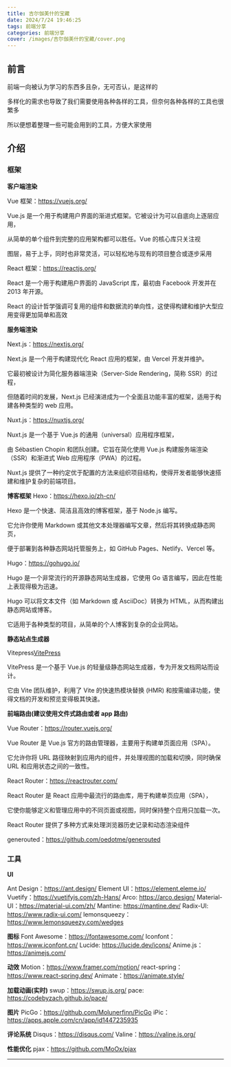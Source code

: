 ```yaml
---
title: 吉尔伽美什的宝藏
date: 2024/7/24 19:46:25
tags: 前端分享
categories: 前端分享
cover: /images/吉尔伽美什的宝藏/cover.png
---
```


## 前言

前端一向被认为学习的东西多且杂，无可否认，是这样的

多样化的需求也导致了我们需要使用各种各样的工具，但奈何各种各样的工具也很繁多

所以便想着整理一些可能会用到的工具，方便大家使用

## 介绍

### 框架

**客户端渲染**

Vue 框架：https://vuejs.org/

Vue.js 是一个用于构建用户界面的渐进式框架。它被设计为可以自底向上逐层应用，

从简单的单个组件到完整的应用架构都可以胜任。Vue 的核心库只关注视

图层，易于上手，同时也非常灵活，可以轻松地与现有的项目整合或逐步采用

React 框架：https://reactjs.org/

React 是一个用于构建用户界面的 JavaScript 库，最初由 Facebook 开发并在 2013 年开源。

React 的设计哲学强调可复用的组件和数据流的单向性，这使得构建和维护大型应用变得更加简单和高效

**服务端渲染**

Next.js：https://nextjs.org/

Next.js 是一个用于构建现代化 React 应用的框架，由 Vercel 开发并维护。

它最初被设计为简化服务器端渲染（Server-Side Rendering，简称 SSR）的过程，

但随着时间的发展，Next.js 已经演进成为一个全面且功能丰富的框架，适用于构建各种类型的 web 应用。

Nuxt.js：https://nuxtjs.org/

Nuxt.js 是一个基于 Vue.js 的通用（universal）应用程序框架，

由 Sébastien Chopin 和团队创建。它旨在简化使用 Vue.js 构建服务端渲染（SSR）和渐进式 Web 应用程序（PWA）的过程。

Nuxt.js 提供了一种约定优于配置的方法来组织项目结构，使得开发者能够快速搭建和维护复杂的前端项目。

**博客框架**
Hexo：https://hexo.io/zh-cn/

Hexo 是一个快速、简洁且高效的博客框架，基于 Node.js 编写。

它允许你使用 Markdown 或其他文本处理器编写文章，然后将其转换成静态网页，

便于部署到各种静态网站托管服务上，如 GitHub Pages、Netlify、Vercel 等。

Hugo：https://gohugo.io/

Hugo 是一个非常流行的开源静态网站生成器，它使用 Go 语言编写，因此在性能上表现得极为迅速。

Hugo 可以将文本文件（如 Markdown 或 AsciiDoc）转换为 HTML，从而构建出静态网站或博客。

它适用于各种类型的项目，从简单的个人博客到复杂的企业网站。

**静态站点生成器**

Vitepress[VitePress](https://vitejs.cn/vitepress/)

VitePress 是一个基于 Vue.js 的轻量级静态网站生成器，专为开发文档网站而设计。

它由 Vite 团队维护，利用了 Vite 的快速热模块替换 (HMR) 和按需编译功能，使得文档的开发和预览变得极其快速。

**前端路由(建议使用文件式路由或者 app 路由)**

Vue Router：https://router.vuejs.org/

Vue Router 是 Vue.js 官方的路由管理器，主要用于构建单页面应用（SPA）。

它允许你将 URL 路径映射到应用内的组件，并处理视图的加载和切换，同时确保 URL 和应用状态之间的一致性。

React Router：https://reactrouter.com/

React Router 是 React 应用中最流行的路由库，用于构建单页应用（SPA），

它使你能够定义和管理应用中的不同页面或视图，同时保持整个应用只加载一次。

React Router 提供了多种方式来处理浏览器历史记录和动态渲染组件

generouted：https://github.com/oedotme/generouted

### 工具

**UI**

Ant Design：https://ant.design/
Element UI：https://element.eleme.io/
Vuetify：https://vuetifyjs.com/zh-Hans/
Arco: https://arco.design/
Material-UI：https://material-ui.com/zh/
Mantine: https://mantine.dev/
Radix-UI: https://www.radix-ui.com/
lemonsqueezy：https://www.lemonsqueezy.com/wedges

**图标**
Font Awesome：https://fontawesome.com/
Iconfont：https://www.iconfont.cn/
Lucide: https://lucide.dev/icons/
Anime.js：https://animejs.com/

**动效**
Motion：https://www.framer.com/motion/
react-spring：https://www.react-spring.dev/
Animate：https://animate.style/

**加载动画(实时)**
swup：https://swup.js.org/
pace: https://codebyzach.github.io/pace/

**图片**
PicGo：https://github.com/Molunerfinn/PicGo
iPic：https://apps.apple.com/cn/app/id1447235935

**评论系统**
Disqus：https://disqus.com/
Valine：https://valine.js.org/

**性能优化**
pjax：https://github.com/MoOx/pjax

---
